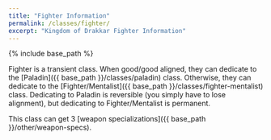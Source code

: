 ```yaml
---
title: "Fighter Information"
permalink: /classes/fighter/
excerpt: "Kingdom of Drakkar Fighter Information"
---
```


{% include base_path %}

Fighter is a transient class. When good/good aligned, they can dedicate to the [Paladin]({{ base_path }}/classes/paladin) class. Otherwise, they can dedicate to the [Fighter/Mentalist]({{ base_path }}/classes/fighter-mentalist) class. Dedicating to Paladin is reversible (you simply have to lose alignment), but dedicating to Fighter/Mentalist is permanent.

This class can get 3 [weapon specializations]({{ base_path }}/other/weapon-specs).
